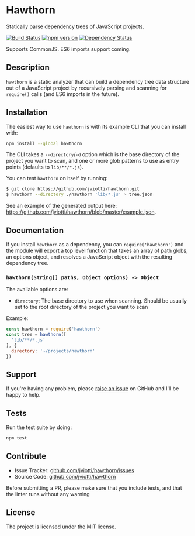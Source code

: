 Hawthorn
========

Statically parse dependency trees of JavaScript projects.

[![Build Status](https://travis-ci.org/jviotti/hawthorn.svg?branch=master)](https://travis-ci.org/jviotti/hawthorn)
[![npm version](https://badge.fury.io/js/hawthorn.svg)](http://badge.fury.io/js/hawthorn)
[![Dependency Status](https://img.shields.io/david/jviotti/hawthorn.svg)](https://david-dm.org/jviotti/hawthorn)

Supports CommonJS. ES6 imports support coming.

Description
-----------

`hawthorn` is a static analyzer that can build a dependency tree data structure
out of a JavaScript project by recursively parsing and scanning for `require()`
calls (and ES6 imports in the future).

Installation
------------

The easiest way to use `hawthorn` is with its example CLI that you can install
with:

```sh
npm install --global hawthorn
```

The CLI takes a `--directory`/`-d` option which is the base directory of the
project you want to scan, and one or more glob patterns to use as entry points
(defaults to `lib/**/*.js`).

You can test `hawthorn` on itself by running:

```sh
$ git clone https://github.com/jviotti/hawthorn.git
$ hawthorn --directory ./hawthorn 'lib/*.js' > tree.json
```

See an example of the generated output here:
https://github.com/jviotti/hawthorn/blob/master/example.json.

Documentation
-------------

If you install `hawthorn` as a dependency, you can `require('hawthorn')` and
the module will export a top level function that takes an array of path globs,
an options object, and resolves a JavaScript object with the resulting
dependency tree.

### `hawthorn(String[] paths, Object options) -> Object`

The available options are:

- `directory`: The base directory to use when scanning. Should be usually set
  to the root directory of the project you want to scan

Example:

```js
const hawthorn = require('hawthorn')
const tree = hawthorn([
  'lib/**/*.js'
], {
  directory: '~/projects/hawthorn'
})
```

Support
-------

If you're having any problem, please [raise an
issue](https://github.com/jviotti/hawthorn/issues/new) on GitHub and I'll be
happy to help.

Tests
-----

Run the test suite by doing:

```sh
npm test
```

Contribute
----------

- Issue Tracker: [github.com/jviotti/hawthorn/issues](https://github.com/jviotti/hawthorn/issues)
- Source Code: [github.com/jviotti/hawthorn](https://github.com/jviotti/hawthorn)

Before submitting a PR, please make sure that you include tests, and that the
linter runs without any warning

License
-------

The project is licensed under the MIT license.
